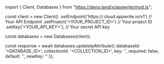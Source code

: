 import { Client, Databases } from "https://deno.land/x/appwrite/mod.ts";

const client = new Client()
    .setEndpoint('https://<REGION>.cloud.appwrite.io/v1') // Your API Endpoint
    .setProject('<YOUR_PROJECT_ID>') // Your project ID
    .setKey('<YOUR_API_KEY>'); // Your secret API key

const databases = new Databases(client);

const response = await databases.updateIpAttribute({
    databaseId: '<DATABASE_ID>',
    collectionId: '<COLLECTION_ID>',
    key: '',
    required: false,
    default: '',
    newKey: ''
});
